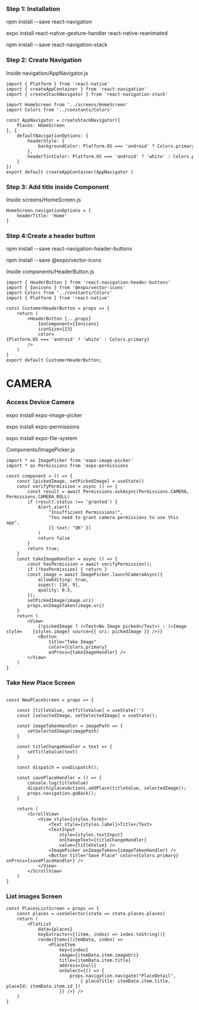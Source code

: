 ### Step 1: Installation

npm install --save react-navigation

expo install react-native-gesture-handler react-native-reanimated

npm install --save react-navigation-stack


### Step 2: Create Navigation

Inside navigation/AppNavigator.js

```
import { Platform } from 'react-native'
import { createAppContainer } from 'react-navigation'
import { createStackNavigator } from 'react-navigation-stack'

import HomeScreen from '../screens/HomeScreen'
import Colors from '../constants/Colors'

const AppNavigator = createStackNavigator({
    Places: HomeScreen
}, {
    defaultNavigationOptions: {
        headerStyle: {
            backgroundColor: Platform.OS === 'android' ? Colors.primaryColor : ''
        },
        headerTintColor: Platform.OS === 'android' ? 'white' : Colors.primaryColor
    }
})
export default createAppContainer(AppNavigator )
```


### Step 3: Add title inside Component

Inside screens/HomeScreen.js

```
HomeScreen.navigationOptions = {
    headerTitle: 'Home'
}
```


### Step 4:Create a header button

npm install --save react-navigation-header-buttons

npm install --save @expo/vector-icons


Inside components/HeaderButton.js

```
import { HeaderButton } from 'react-navigation-header-buttons'
import { Ionicons } from '@expo/vector-icons'
import Colors from '../constants/Colors'
import { Platform } from 'react-native'

const CustomerHeaderButton = props => {
    return (
        <HeaderButton {...props}
            IonComponent={Ionicons}
            iconSize={23}
            color={Platform.OS === 'android' ? 'white' : Colors.primary}
        />
    )
}
export default CustomerHeaderButton;
```

CAMERA
=======

### Access Device Camera

expo install expo-image-picker

expo install expo-permissions

expo install expo-file-system


Components/ImagePicker.js

```
import * as ImagePicker from 'expo-image-picker'
import * as Permissions from 'expo-permissions

const component = () => {
    const [pickedImage, setPickedImage] = useState()
    const verifyPermission = async () => {
        const result = await Permissions.askAsync(Permissions.CAMERA, Permissions.CAMERA_ROLL)
        if (result.status !== 'granted') {
            Alert.alert(
                "Insufficient Permissions!",
                "You need to grant camera permissions to use this app",
                [{ text: "OK" }]
            )
            return false
        }
        return true;
    }
    const takeImageHandler = async () => {
        const hasPermission = await verifyPermission();
        if (!hasPermission) { return }
        const image = await ImagePicker.launchCameraAsync({
            allowEditing: true,
            aspect: [16, 9],
            quality: 0.5,
        });
        setPickedImage(image.uri)
        props.onImageTaken(image.uri)
    }
    return (
        <View>
            {!pickedImage ? (<Text>No Image picked</Text>) : (<Image style=    {styles.image} source={{ uri: pickedImage }} />)}
            <Button
                title="Take Image"
                color={Colors.primary}
                onPress={takeImageHandler} />
        </View>
    )
}

```

### Take New Place Screen 

```

const NewPlaceScreen = props => {

    const [titleValue, setTitleValue] = useState('')
    const [selectedImage, setSelectedImage] = useState();

    const imageTakenHandler = imagePath => {
        setSelectedImage(imagePath)
    }

    const titleChangeHandler = text => {
        setTitleValue(text)
    }

    const dispatch = useDispatch();

    const savePlaceHandler = () => {
        console.log(titleValue)
        dispatch(placesActions.addPlace(titleValue, selectedImage));
        props.navigation.goBack();
    }

    return (
        <ScrollView>
            <View style={styles.form}>
                <Text style={styles.label}>Title</Text>
                <TextInput
                    style={styles.textInput}
                    onChangeText={titleChangeHandler}
                    value={titleValue} />
                <ImagePicker onImageTaken={imageTakenHandler} />
                <Button title="Save Place" color={Colors.primary} onPress={savePlaceHandler} />
            </View>
        </ScrollView>
    )
}
```


### List images Screen


```
const PlacesListScreen = props => {
    const places = useSelector(state => state.places.places)
    return (
        <FlatList
            data={places}
            keyExtractor={(item, index) => index.toString()}
            renderItem={(itemData, index) =>
                <PlaceItem
                    key={index}
                    image={itemData.item.imageUri}
                    title={itemData.item.title}
                    address={null}
                    onSelect={() => {
                        props.navigation.navigate("PlaceDetail",
                            { placeTitle: itemData.item.title, placeId: itemData.item.id })
                    }} />} />
    )
}
```